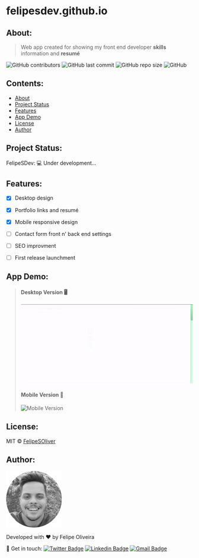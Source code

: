 # felipesdev.github.io



## About:

   > Web app created for showing my front end developer **skills** information and **resumé**


   ![GitHub contributors](https://img.shields.io/github/contributors/felipesoliver/felipesdev?color=lightgrey)
   ![GitHub last commit](https://img.shields.io/github/last-commit/felipesoliver/felipesdev?color=lightgrey)
   ![GitHub repo size](https://img.shields.io/github/repo-size/felipesoliver/felipesdev?color=lightgrey)
   ![GitHub](https://img.shields.io/github/license/felipesoliver/felipesdev?color=lightgrey)



## Contents:

* [About](#about)
* [Project Status](#project-status)
* [Features](#features)
* [App Demo](#app-demo)
* [License](#license)
* [Author](#author)



## Project Status:

FelipeSDev: &#128187; Under development...



## Features:

- [x] Desktop design
- [x] Portfolio links and resumé
- [x] Mobile responsive design 
- [ ] Contact form front n' back end settings
- [ ] SEO improvment
- [ ] First release launchment



## App Demo:

> #### Desktop Version &#128421;
>
> ![Desktop Version](/assets/desktop-version.gif)
>
> #### Mobile Version &#128241;
> 
> ![Mobile Version](/assets/mobile-version.gif)





## License:

MIT © [FelipeSOliver](/LICENSE.md)



## Author:

<img src="assets/profilepic.png" width="150px;">

Developed with &#10084; by Felipe Oliveira 

&#128075; Get in touch: [![Twitter Badge](https://img.shields.io/badge/-@f_soliver-1ca0f1?style=flat-square&labelColor=1ca0f1&logo=twitter&logoColor=white&link=https://twitter.com/f_soliver)](https://twitter.com/f_soliver) [![Linkedin Badge](https://img.shields.io/badge/-Felipe-blue?style=flat-square&logo=Linkedin&logoColor=white&link=https://www.linkedin.com/in/fsoliver/)](https://www.linkedin.com/in/fsoliver/) 
[![Gmail Badge](https://img.shields.io/badge/-felipephito@gmail.com-c14438?style=flat-square&logo=Gmail&logoColor=white&link=mailto:felipephito@gmail.com)](mailto:felipephito@gmail.com)
